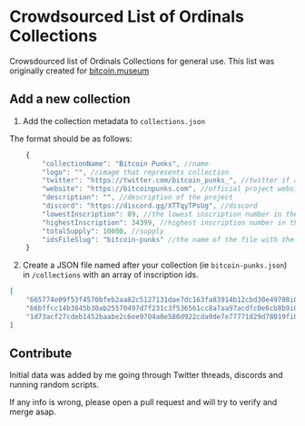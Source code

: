 # Crowdsourced List of Ordinals Collections

Crowsdourced list of Ordinals Collections for general use. This list was originally created for [bitcoin.museum](https://bitcoin.museum)

## Add a new collection

1. Add the collection metadata to `collections.json`

The format should be as follows:

```javascript
	{
		"collectionName": "Bitcoin Punks", //name
        "logo": "", //image that represents collection
		"twitter": "https://twitter.com/bitcoin_punks_", //twitter if any
		"website": "https://bitcoinpunks.com", //official project website
		"description": "", //description of the project
		"discord": "https://discord.gg/XTTqyTPsUg", //discord
		"lowestInscription": 89, //the lowest inscription number in the col
		"highestInscription": 34399, //highest inscription number in the col
		"totalSupply": 10000, //supply
		"idsFileSlug": "bitcoin-punks" //the name of the file with the ids that belongs to this collection
	}
```

2. Create a JSON file named after your collection (ie `bitcoin-punks.json`) in `/collections` with an array of inscription ids.

```json
[
	"665774e09f53f4570bfeb2aa82c5127131dae7dc163fa83914b12cbd30e49708i0",
	"66bffcc14b3845b30ab25570497d7f231c3f536561cc8a7aa97acdfc0e6cb8b9i0",
	"1d73acf27cdeb1452baabe2c6ee9704a0e580d922cda9de7e77771d29d78019fi0"
]
```

## Contribute

Initial data was added by me going through Twitter threads, discords and running random scripts.

If any info is wrong, please open a pull request and will try to verify and merge asap.
